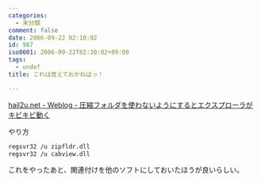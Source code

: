 ```yaml
---
categories:
  - 未分類
comment: false
date: 2006-09-22 02:10:02
id: 987
iso8601: 2006-09-22T02:10:02+09:00
tags:
  - undef
title: これは覚えておかねばっ！

---
```


<div class="entry-body">
                                 <p><a href="http://hail2u.net/blog/software/turn-off-zip-folder.html">hail2u.net - Weblog - 圧縮フォルダを使わないようにするとエクスプローラがキビキビ動く</a></p>

<p>やり方</p>

```default
regsvr32 /u zipfldr.dll
regsvr32 /u cabview.dll
```

<p>これをやったあと、関連付けを他のソフトにしておいたほうが良いらしい。</p>
                              </div>    	